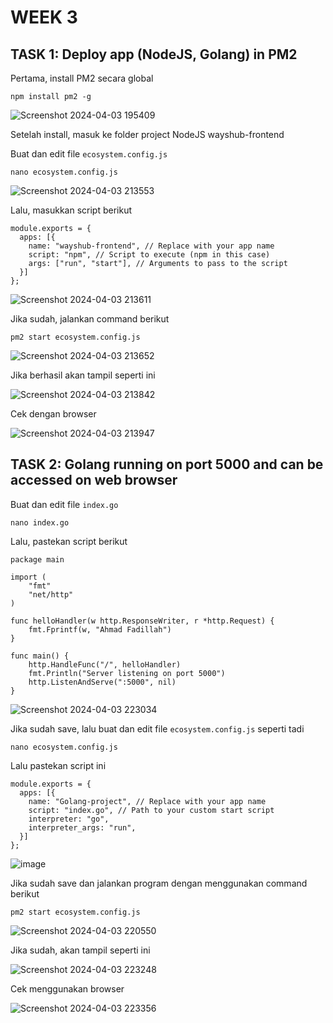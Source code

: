 # WEEK 3

## TASK 1: Deploy app (NodeJS, Golang) in PM2
  
  Pertama, install PM2 secara global

  ```
  npm install pm2 -g
  ```

  ![Screenshot 2024-04-03 195409](https://github.com/fadil05me/devops20-dumbways-AhmadFadillah/assets/45775729/649ce1d6-db41-46a7-8fe4-732db8343918)

  Setelah install, masuk ke folder project NodeJS wayshub-frontend

  Buat dan edit file ```ecosystem.config.js```

  ```
  nano ecosystem.config.js
  ```

  ![Screenshot 2024-04-03 213553](https://github.com/fadil05me/devops20-dumbways-AhmadFadillah/assets/45775729/9aa3b8a6-33cf-4efd-8968-3ceca1dc4af8)

  Lalu, masukkan script berikut

  ```
  module.exports = {
    apps: [{
      name: "wayshub-frontend", // Replace with your app name
      script: "npm", // Script to execute (npm in this case)
      args: ["run", "start"], // Arguments to pass to the script
    }]
  };
  ```

  ![Screenshot 2024-04-03 213611](https://github.com/fadil05me/devops20-dumbways-AhmadFadillah/assets/45775729/9da7b038-3ee9-4908-a593-ba86e20e0d6a)

  Jika sudah, jalankan command berikut

  ```
  pm2 start ecosystem.config.js
  ```

  ![Screenshot 2024-04-03 213652](https://github.com/fadil05me/devops20-dumbways-AhmadFadillah/assets/45775729/5ff8814e-e929-4c51-993e-16b161b6a8be)

  Jika berhasil akan tampil seperti ini

  ![Screenshot 2024-04-03 213842](https://github.com/fadil05me/devops20-dumbways-AhmadFadillah/assets/45775729/437ccd1f-890a-41ab-b5c7-8715db5b6125)

  Cek dengan browser

  ![Screenshot 2024-04-03 213947](https://github.com/fadil05me/devops20-dumbways-AhmadFadillah/assets/45775729/f68699ef-18f1-47cc-8306-866a5d4d53ad)



## TASK 2: Golang running on port 5000 and can be accessed on web browser

  Buat dan edit file ```index.go```

  ```
  nano index.go
  ```

  Lalu, pastekan script berikut

  ```
  package main
  
  import (
      "fmt"
      "net/http"
  )
  
  func helloHandler(w http.ResponseWriter, r *http.Request) {
      fmt.Fprintf(w, "Ahmad Fadillah")
  }
  
  func main() {
      http.HandleFunc("/", helloHandler)
      fmt.Println("Server listening on port 5000")
      http.ListenAndServe(":5000", nil)
  }
  ```

  ![Screenshot 2024-04-03 223034](https://github.com/fadil05me/devops20-dumbways-AhmadFadillah/assets/45775729/20ed3b54-2ad1-40ee-8958-61be825ea9e9)

  Jika sudah save, lalu buat dan edit file ```ecosystem.config.js``` seperti tadi

  ```
  nano ecosystem.config.js
  ```

  Lalu pastekan script ini

  ```
  module.exports = {
    apps: [{
      name: "Golang-project", // Replace with your app name
      script: "index.go", // Path to your custom start script
      interpreter: "go",
      interpreter_args: "run",
    }]
  };
  ```

  ![image](https://github.com/fadil05me/devops20-dumbways-AhmadFadillah/assets/45775729/88947921-1cba-4f8b-b252-ddc96e92481f)


  Jika sudah save dan jalankan program dengan menggunakan command berikut
  
  ```
  pm2 start ecosystem.config.js
  ```

  ![Screenshot 2024-04-03 220550](https://github.com/fadil05me/devops20-dumbways-AhmadFadillah/assets/45775729/9ba470e6-614c-452d-863f-8214871eac4a)


  Jika sudah, akan tampil seperti ini

  ![Screenshot 2024-04-03 223248](https://github.com/fadil05me/devops20-dumbways-AhmadFadillah/assets/45775729/7ea502f2-b230-4eca-bdab-5acc2a666869)


  Cek menggunakan browser

  ![Screenshot 2024-04-03 223356](https://github.com/fadil05me/devops20-dumbways-AhmadFadillah/assets/45775729/b43caded-7d46-4e3b-920e-b5a518b6c8c3)

